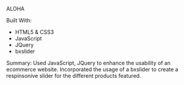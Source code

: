 ALOHA

Built With:
- HTML5 & CSS3
- JavaScript
- JQuery
- bxslider

Summary:
Used JavaScript, JQuery to enhance the usability of an ecommerce website. 
Incorporated the usage of a bxslider to create a respinsonive slider for the different products featured.
